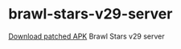 # brawl-stars-v29-server
[Download patched APK](https://drive.google.com/file/d/1Trx1KXevRlXLUl5O4i6D_N5XwNxIcB1x/view?usp=sharing)
Brawl Stars v29 server
